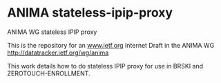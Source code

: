 # ANIMA stateless-ipip-proxy

ANIMA WG stateless IPIP proxy

This is the repository for an www.ietf.org Internet Draft
in the ANIMA WG http://datatracker.ietf.org/wg/anima

This work details how to do stateless IPIP proxy for use in
BRSKI and ZEROTOUCH-ENROLLMENT.





